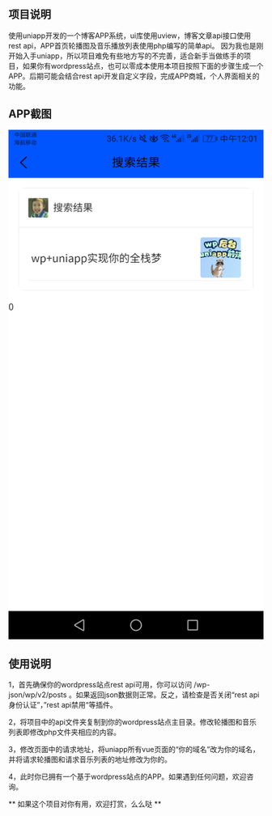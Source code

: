## 项目说明
使用uniapp开发的一个博客APP系统，ui库使用uview，博客文章api接口使用rest api，APP首页轮播图及音乐播放列表使用php编写的简单api。
因为我也是刚开始入手uniapp，所以项目难免有些地方写的不完善，适合新手当做练手的项目，如果你有wordpress站点，也可以零成本使用本项目按照下面的步骤生成一个APP。后期可能会结合rest api开发自定义字段，完成APP商城，个人界面相关的功能。
## APP截图  
![hhh](image/1.png)  

## 使用说明
1，首先确保你的wordpress站点rest api可用，你可以访问 <youdomain>/wp-json/wp/v2/posts 。如果返回json数据则正常。反之，请检查是否关闭“rest api身份认证”，”rest api禁用“等插件。

2，将项目中的api文件夹复制到你的wordpress站点主目录。修改轮播图和音乐列表即修改php文件夹相应的内容。

3，修改页面中的请求地址，将uniapp所有vue页面的“你的域名”改为你的域名，并将请求轮播图和请求音乐列表的地址修改为你的。

4，此时你已拥有一个基于wordpress站点的APP。如果遇到任何问题，欢迎咨询。

** 如果这个项目对你有用，欢迎打赏，么么哒 **  


